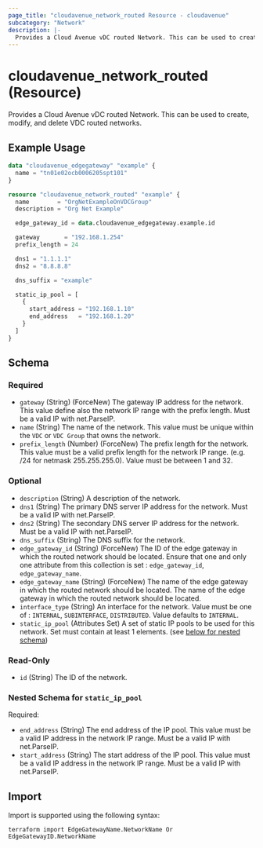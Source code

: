 ```yaml
---
page_title: "cloudavenue_network_routed Resource - cloudavenue"
subcategory: "Network"
description: |-
  Provides a Cloud Avenue vDC routed Network. This can be used to create, modify, and delete VDC routed networks.
---
```


# cloudavenue_network_routed (Resource)

Provides a Cloud Avenue vDC routed Network. This can be used to create, modify, and delete VDC routed networks.

## Example Usage

```terraform
data "cloudavenue_edgegateway" "example" {
  name = "tn01e02ocb0006205spt101"
}

resource "cloudavenue_network_routed" "example" {
  name        = "OrgNetExampleOnVDCGroup"
  description = "Org Net Example"

  edge_gateway_id = data.cloudavenue_edgegateway.example.id

  gateway       = "192.168.1.254"
  prefix_length = 24

  dns1 = "1.1.1.1"
  dns2 = "8.8.8.8"

  dns_suffix = "example"

  static_ip_pool = [
    {
      start_address = "192.168.1.10"
      end_address   = "192.168.1.20"
    }
  ]
}
```

<!-- schema generated by tfplugindocs -->
## Schema

### Required

- `gateway` (String) (ForceNew) The gateway IP address for the network. This value define also the network IP range with the prefix length. Must be a valid IP with net.ParseIP.
- `name` (String) The name of the network. This value must be unique within the `VDC` or `VDC Group` that owns the network.
- `prefix_length` (Number) (ForceNew) The prefix length for the network. This value must be a valid prefix length for the network IP range. (e.g. /24 for netmask 255.255.255.0). Value must be between 1 and 32.

### Optional

- `description` (String) A description of the network.
- `dns1` (String) The primary DNS server IP address for the network. Must be a valid IP with net.ParseIP.
- `dns2` (String) The secondary DNS server IP address for the network. Must be a valid IP with net.ParseIP.
- `dns_suffix` (String) The DNS suffix for the network.
- `edge_gateway_id` (String) (ForceNew) The ID of the edge gateway in which the routed network should be located. Ensure that one and only one attribute from this collection is set : `edge_gateway_id`, `edge_gateway_name`.
- `edge_gateway_name` (String) (ForceNew) The name of the edge gateway in which the routed network should be located. The name of the edge gateway in which the routed network should be located.
- `interface_type` (String) An interface for the network. Value must be one of : `INTERNAL`, `SUBINTERFACE`, `DISTRIBUTED`. Value defaults to `INTERNAL`.
- `static_ip_pool` (Attributes Set) A set of static IP pools to be used for this network. Set must contain at least 1 elements. (see [below for nested schema](#nestedatt--static_ip_pool))

### Read-Only

- `id` (String) The ID of the network.

<a id="nestedatt--static_ip_pool"></a>
### Nested Schema for `static_ip_pool`

Required:

- `end_address` (String) The end address of the IP pool. This value must be a valid IP address in the network IP range. Must be a valid IP with net.ParseIP.
- `start_address` (String) The start address of the IP pool. This value must be a valid IP address in the network IP range. Must be a valid IP with net.ParseIP.

## Import

Import is supported using the following syntax:
```shell
terraform import EdgeGatewayName.NetworkName Or EdgeGatewayID.NetworkName
```
